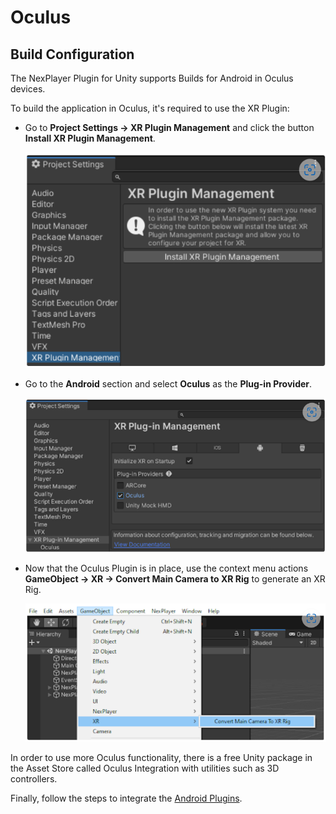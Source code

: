 # Oculus

## Build Configuration
The NexPlayer  Plugin for Unity supports Builds for Android in Oculus devices.

To build the application in Oculus, it's required to use the XR Plugin:

- Go to **Project Settings → XR Plugin Management** and click the button **Install XR Plugin Management**.

    ![](../assets/platforms/ocu1.png)

- Go to the **Android** section and select **Oculus** as the **Plug-in Provider**.

    ![](../assets/platforms/ocu2.png)

- Now that the Oculus Plugin is in place, use the context menu actions **GameObject → XR → Convert Main Camera to XR Rig** to generate an XR Rig.

    ![](../assets/platforms/ocu3.png)

In order to use more Oculus functionality, there is a free Unity package in the Asset Store called Oculus Integration with utilities such as 3D controllers.  

Finally, follow the steps to integrate the [Android Plugins](/platforms/android.md).